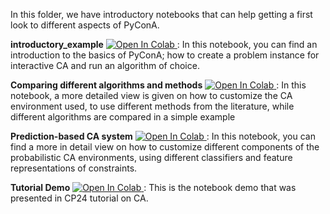 In this folder, we have introductory notebooks that 
can help getting a first look to different aspects of PyConA.

**introductory_example** <a target="_blank" href="https://colab.research.google.com/github/CPMpy/PyConA/blob/main/notebooks/introductory_example.ipynb">
  <img src="https://colab.research.google.com/assets/colab-badge.svg" alt="Open In Colab"/>
</a>: In this notebook, you can find an introduction to the basics of PyConA; how to create a problem instance for interactive CA and run an algorithm of choice.

**Comparing different algorithms and methods** <a target="_blank" href="https://colab.research.google.com/github/CPMpy/PyConA/blob/main/notebooks/Comparing%20different%20algorithms%20and%20methods.ipynb">
  <img src="https://colab.research.google.com/assets/colab-badge.svg" alt="Open In Colab"/>
</a>: In this notebook, a more detailed view is given on how to customize the CA environment used, to use different methods from the literature, while different algorithms are compared in a simple example

**Prediction-based CA system** <a target="_blank" href="https://colab.research.google.com/github/CPMpy/PyConA/blob/main/notebooks/Prediction-based%20CA%20system.ipynb">
  <img src="https://colab.research.google.com/assets/colab-badge.svg" alt="Open In Colab"/>
</a>: In this notebook, you can find a more in detail view on how to customize different components of the probabilistic CA environments, using different classifiers and feature representations of constraints.

**Tutorial Demo** <a target="_blank" href="https://colab.research.google.com/github/CPMpy/PyConA/blob/main/notebooks/Tutorial%20Demo.ipynb">
  <img src="https://colab.research.google.com/assets/colab-badge.svg" alt="Open In Colab"/>
</a>: This is the notebook demo that was presented in CP24 tutorial on CA.
